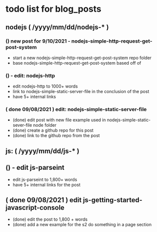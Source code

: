 # todo list for blog_posts

<!--###### ########## ########## #######-->
## nodejs ( /yyyy/mm/dd/nodejs-* )
<!--###### ########## ########## #######-->

### () new post for 9/10/2021 - nodejs-simple-http-request-get-post-system
* start a new nodejs-simple-http-request-get-post-system repo folder
* base nodejs-simple-http-request-get-post-system based off of

### () - edit: nodejs-http
* edit nodejs-http to 1000+ words
* link to nodejs-simple-static-server-file in the conclusion of the post
* have 5+ internal links

### ( done 09/08/2021 ) edit: nodejs-simple-static-server-file
* (done) edit post with new file example used in nodejs-simple-static-sever-file node folder
* (done) create a github repo for this post
* (done) link to the github repo from the post

<!--###### ########## ########## #######-->
## js: ( /yyyy/mm/dd/js-* )
<!--###### ########## ########## #######-->

## () - edit js-parseint
* edit js-parseint to 1,800+ words
* have 5+ internal links for the post

## ( done 09/08/2021 ) edit js-getting-started-javascript-console
* (done) edit the post to 1,800 + words
* (done) add a new example for the s2 do something in a page section